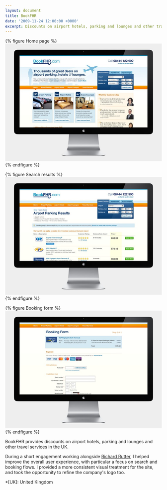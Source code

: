 ```yaml
---
layout: document
title: BookFHR
date: '2009-11-24 12:00:00 +0000'
excerpt: Discounts on airport hotels, parking and lounges and other travel services in the UK.
---
```

{% figure Home page %}
![](/assets/images/projects/bookfhr/0.jpg)
{% endfigure %}

{% figure Search results %}
![](/assets/images/projects/bookfhr/1.jpg)
{% endfigure %}

{% figure Booking form %}
![](/assets/images/projects/bookfhr/2.jpg)
{% endfigure %}

BookFHR provides discounts on airport hotels, parking and lounges and other travel services in the UK.

During a short engagement working alongside [Richard Rutter][1], I helped improve the overall user experience, with particular a focus on search and booking flows. I provided a more consistent visual treatment for the site, and took the opportunity to refine the company's logo too.

[1]: http://clearleft.com/is/richard-rutter/

*[UK]: United Kingdom